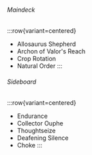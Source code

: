 ###### Maindeck

:::row{variant=centered}
- Allosaurus Shepherd
- Archon of Valor's Reach
- Crop Rotation
- Natural Order
:::

###### Sideboard

:::row{variant=centered}
- Endurance
- Collector Ouphe
- Thoughtseize
- Deafening Silence
- Choke
:::
